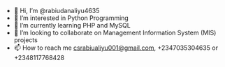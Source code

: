 - 👋 Hi, I’m @rabiudanaliyu4635
- 👀 I’m interested in Python Programming
- 🌱 I’m currently learning PHP and MySQL
- 💞️ I’m looking to collaborate on Management Information System (MIS) projects
- 📫 How to reach me csrabiualiyu001@gmail.com, +2347035304635 or +2348117768428

<!---
rabiudanaliyu4635/rabiudanaliyu4635 is a ✨ special ✨ repository because its `README.md` (this file) appears on your GitHub profile.
You can click the Preview link to take a look at your changes.
--->
